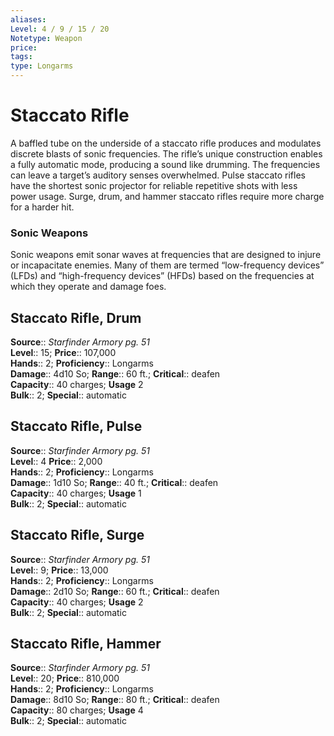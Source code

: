 ```yaml
---
aliases: 
Level: 4 / 9 / 15 / 20
Notetype: Weapon
price: 
tags: 
type: Longarms
---
```


# Staccato Rifle

A baffled tube on the underside of a staccato rifle produces and modulates discrete blasts of sonic frequencies. The rifle’s unique construction enables a fully automatic mode, producing a sound like drumming. The frequencies can leave a target’s auditory senses overwhelmed. Pulse staccato rifles have the shortest sonic projector for reliable repetitive shots with less power usage. Surge, drum, and hammer staccato rifles require more charge for a harder hit.

### Sonic Weapons

Sonic weapons emit sonar waves at frequencies that are designed to injure or incapacitate enemies. Many of them are termed “low-frequency devices” (LFDs) and “high-frequency devices” (HFDs) based on the frequencies at which they operate and damage foes.  

## Staccato Rifle, Drum

**Source**:: _Starfinder Armory pg. 51_  
**Level**:: 15;
**Price**:: 107,000  
**Hands**:: 2;
**Proficiency**:: Longarms  
**Damage**:: 4d10 So; **Range**:: 60 ft.;
**Critical**:: deafen  
**Capacity**:: 40 charges; **Usage** 2  
**Bulk**:: 2;
**Special**:: automatic

## Staccato Rifle, Pulse

**Source**:: _Starfinder Armory pg. 51_  
**Level**:: 4
**Price**:: 2,000  
**Hands**:: 2;
**Proficiency**:: Longarms  
**Damage**:: 1d10 So; **Range**:: 40 ft.;
**Critical**:: deafen  
**Capacity**:: 40 charges; **Usage** 1  
**Bulk**:: 2;
**Special**:: automatic

## Staccato Rifle, Surge

**Source**:: _Starfinder Armory pg. 51_  
**Level**:: 9;
**Price**:: 13,000  
**Hands**:: 2;
**Proficiency**:: Longarms  
**Damage**:: 2d10 So; **Range**:: 60 ft.;
**Critical**:: deafen  
**Capacity**:: 40 charges; **Usage** 2  
**Bulk**:: 2;
**Special**:: automatic

## Staccato Rifle, Hammer

**Source**:: _Starfinder Armory pg. 51_  
**Level**:: 20;
**Price**:: 810,000  
**Hands**:: 2;
**Proficiency**:: Longarms  
**Damage**:: 8d10 So; **Range**:: 80 ft.;
**Critical**:: deafen  
**Capacity**:: 80 charges; **Usage** 4  
**Bulk**:: 2;
**Special**:: automatic
